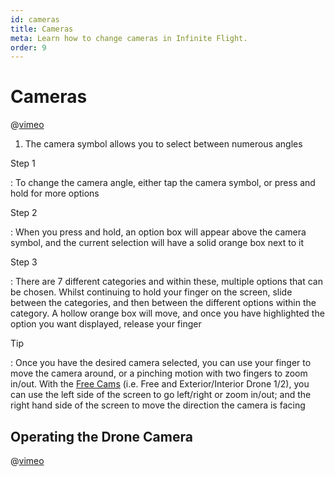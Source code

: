 ```yaml
---
id: cameras
title: Cameras
meta: Learn how to change cameras in Infinite Flight.
order: 9
---
```


# Cameras

@[vimeo](389091484)



1. The camera symbol allows you to select between numerous angles

   

Step 1

: To change the camera angle, either tap the camera symbol, or press and hold for more options

Step 2

: When you press and hold, an option box will appear above the camera symbol, and the current selection will have a solid orange box next to it

Step 3

: There are 7 different categories and within these, multiple options that can be chosen. Whilst continuing to hold your finger on the screen, slide between the categories, and then between the different options within the category. A hollow orange box will move, and once you have highlighted the option you want displayed, release your finger



Tip

: Once you have the desired camera selected, you can use your finger to move the camera around, or a pinching motion with two fingers to zoom in/out. With the [Free Cams](/guide/getting-started-guide/pilot-user-interface/cameras#operating-the-drone-camera) (i.e. Free and Exterior/Interior Drone 1/2), you can use the left side of the screen to go left/right or zoom in/out; and the right hand side of the screen to move the direction the camera is facing



## Operating the Drone Camera



@[vimeo](502764125)